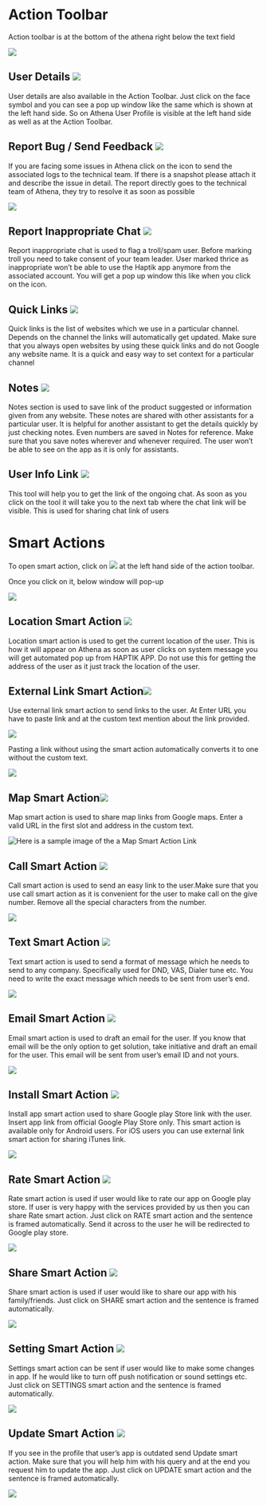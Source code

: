 

# Action Toolbar

Action toolbar is at the bottom of the athena right below the text field

![](action_toolbar.png)



## User Details ![](user_details.png)

User details are also available in the Action Toolbar. Just click on the face symbol and you can see a pop up window like the same which is shown at the left hand side. So on Athena User Profile is visible at the left hand side as well as at the Action Toolbar.



## Report Bug / Send Feedback ![](report_bug.png)

If you are facing some issues in Athena click on the icon to send the associated logs to the technical team. If there is a snapshot please attach it and describe the issue in detail. The report directly goes to the technical team of Athena, they try to resolve it as soon as possible

![](bug_feedback.png)



## Report Inappropriate Chat ![](report_inappropriate.png)

Report inappropriate chat is used to flag a troll/spam user. Before marking troll you need to take consent of your team leader. User marked thrice as inappropriate won’t be able to use the Haptik app anymore from the associated account. You will get a pop up window this like when you click on the icon.



## Quick Links ![](quick_link.png)  

Quick links is the list of websites which we use in a particular channel. Depends on the channel the links will automatically get updated. Make sure that you always open websites by using these quick links and do not Google any website name. It is a quick and easy way to set context for a particular channel



## Notes ![](notes.png)

Notes section is used to save link of the product suggested or information given from any website. These notes are shared with other assistants for a particular user. It is helpful for another assistant to get the details quickly by just checking notes. Even numbers are saved in Notes for reference. Make sure that you save notes wherever and whenever required.
The user won’t be able to see on the app as it is only for assistants. 



## User Info Link ![](user_info.png)

This tool will help you to get the link of the ongoing chat. As soon as you click on the tool it will take you to the next tab where the chat link will be visible. This is used for sharing chat link of users



# Smart Actions

To open smart action, click on ![](smart_action_button.png) at the left hand side of the action toolbar.



Once you click on it, below window will pop-up

![](smart_action_open.png)

## Location Smart Action ![](location_smart_action.png)

Location smart action is used to get the current location of the user. This is how it will appear on Athena as soon as user clicks on system message you will get automated pop up from HAPTIK APP. Do not use this for getting the address of the user as it just track the location of the user. 



## External Link Smart Action![](external_smart_action.png)

Use external link smart action to send links to the user. At Enter URL you have to paste link and at the custom text mention about the link provided.

![](external_link_action.png)

Pasting a link without using the smart action automatically converts it to one without the custom text.



![](link_action.png)

## Map Smart Action![](map_smart_action.png)

Map smart action is used to share map links from Google maps. Enter a  valid URL in the first slot and address in the custom text. 

![Here is a sample image of the a  Map Smart Action Link](map_action.png)



## Call Smart Action ![](call_smart_action.png)

Call smart action is used to send an easy link to the user.Make sure that you use call smart action as it is convenient for the user to make call on the give number. Remove all the special characters from the number.

![](call_action.png)

## Text Smart Action ![](text_smart_action.png)

Text smart action is used to send a format of message which he needs to send to any company.
Specifically used for DND, VAS, Dialer tune etc. You need to write the exact message which needs to be sent from user’s end.

![](message_action.png)

## Email Smart Action ![](email_smart_action.png)

Email smart action is used to draft an email for the user. If you know that email will be the only option to get solution, take initiative and draft an email for the user. This email will be sent from user’s email ID and not yours.



![](email_action.png)



## Install Smart Action ![](install_smart_action.png)

Install app smart action used to share Google play Store link with the user. Insert app link from official Google Play Store only.  This smart action is available only for Android users. For iOS users you can use external link smart action for sharing iTunes link.

![](install_action.png)

## Rate Smart Action ![](rate_smart_action.png)

Rate smart action is used if user would like to rate our app on Google play store. If user is very happy with the services provided by us then you can share Rate smart action. Just click on RATE smart action and the sentence is framed automatically. Send it across to the user he will be redirected to Google play store.

![](rate_action.png)

## Share Smart Action ![](share_smart_action.png)

Share smart action is used if user would like to share our app with his family/friends. Just click on SHARE smart action and the sentence is framed automatically.

![](share_action.png)

## Setting Smart Action ![](setting_smart_action.png)

Settings smart action can be sent if user would like to make some changes in app. If he would like to turn off push notification or sound settings etc. Just click on SETTINGS smart action and the sentence is framed automatically.

![](setting_action.png)

## Update Smart Action ![](update_smart_action.png)

If you see in the profile that user’s app is outdated send Update smart action. Make sure that you will help him with his query and at the end you request him to update the app. Just click on UPDATE smart action and the sentence is framed automatically.

![](update_action.png)